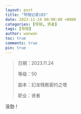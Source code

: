 ```yaml
---
layout: post
title: "导随记录105"
date: 2023-11-24 00:00:00 +0800
categories: [导随, 贤者]
tags: [导随]
author: wanwan
toc: true
comments: true
pin: true
---
```

> 日期：2023.11.24
>
> 等级：50
>
> 副本：幻龙残骸密约之塔
>
> 职业：贤者

没劲！